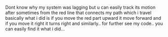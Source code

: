 Dont know why my system was lagging but u can easily track its motion after sometimes from the red line that connects my path which i travel 
basically what i did is if you move the red part upward it move forward and if you move it right it turns right and similarly..
for further see my code.. you can easily find it what i did...
